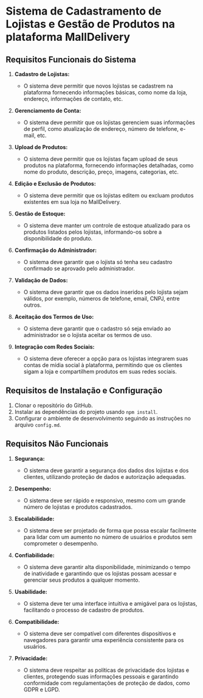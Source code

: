 # Sistema de Cadastramento de Lojistas e Gestão de Produtos na plataforma MallDelivery

## Requisitos Funcionais do Sistema

1. **Cadastro de Lojistas:**
   - O sistema deve permitir que novos lojistas se cadastrem na plataforma fornecendo informações básicas, como nome da loja, endereço, informações de contato, etc.

2. **Gerenciamento de Conta:**
   - O sistema deve permitir que os lojistas gerenciem suas informações de perfil, como atualização de endereço, número de telefone, e-mail, etc.

3. **Upload de Produtos:**
   - O sistema deve permitir que os lojistas façam upload de seus produtos na plataforma, fornecendo informações detalhadas, como nome do produto, descrição, preço, imagens, categorias, etc.

4. **Edição e Exclusão de Produtos:**
   - O sistema deve permitir que os lojistas editem ou excluam produtos existentes em sua loja no MallDelivery.

5. **Gestão de Estoque:**
   - O sistema deve manter um controle de estoque atualizado para os produtos listados pelos lojistas, informando-os sobre a disponibilidade do produto.

6. **Confirmação do Administrador:**
   - O sistema deve garantir que o lojista só tenha seu cadastro confirmado se aprovado pelo administrador.

7. **Validação de Dados:**
   - O sistema deve garantir que os dados inseridos pelo lojista sejam válidos, por exemplo, números de telefone, email, CNPJ, entre outros.

8. **Aceitação dos Termos de Uso:**
   - O sistema deve garantir que o cadastro só seja enviado ao administrador se o lojista aceitar os termos de uso.

9. **Integração com Redes Sociais:**
   - O sistema deve oferecer a opção para os lojistas integrarem suas contas de mídia social à plataforma, permitindo que os clientes sigam a loja e compartilhem produtos em suas redes sociais.

## Requisitos de Instalação e Configuração

1. Clonar o repositório do GitHub.
2. Instalar as dependências do projeto usando `npm install`.
3. Configurar o ambiente de desenvolvimento seguindo as instruções no arquivo `config.md`.

## Requisitos Não Funcionais

1. **Segurança:**
   - O sistema deve garantir a segurança dos dados dos lojistas e dos clientes, utilizando proteção de dados e autorização adequadas.

2. **Desempenho:**
   - O sistema deve ser rápido e responsivo, mesmo com um grande número de lojistas e produtos cadastrados.

3. **Escalabilidade:**
   - O sistema deve ser projetado de forma que possa escalar facilmente para lidar com um aumento no número de usuários e produtos sem comprometer o desempenho.

4. **Confiabilidade:**
   - O sistema deve garantir alta disponibilidade, minimizando o tempo de inatividade e garantindo que os lojistas possam acessar e gerenciar seus produtos a qualquer momento.

5. **Usabilidade:**
   - O sistema deve ter uma interface intuitiva e amigável para os lojistas, facilitando o processo de cadastro de produtos.

6. **Compatibilidade:**
   - O sistema deve ser compatível com diferentes dispositivos e navegadores para garantir uma experiência consistente para os usuários.

7. **Privacidade:**
   - O sistema deve respeitar as políticas de privacidade dos lojistas e clientes, protegendo suas informações pessoais e garantindo conformidade com regulamentações de proteção de dados, como GDPR e LGPD.
